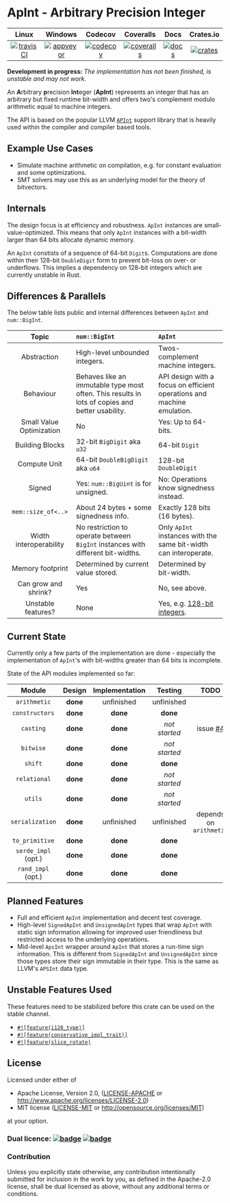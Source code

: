 ApInt - Arbitrary Precision Integer
===================================

|        Linux        |       Windows       |       Codecov        |       Coveralls      |       Docs       |       Crates.io      |
|:-------------------:|:-------------------:|:--------------------:|:--------------------:|:----------------:|:--------------------:|
| [![travisCI][1]][2] | [![appveyor][3]][4] | [![codecov][15]][16] | [![coveralls][5]][6] | [![docs][11]][12] | [![crates][13]][14] |

**Development in progress:** *The implementation has not been finished, is unstable and may not work.*

An **A**rbitrary **p**recision **Int**eger (**ApInt**) represents an integer that has an arbitrary but 
fixed runtime bit-width and offers two's complement modulo arithmetic equal to machine integers.

The API is based on the popular LLVM [`APInt`](http://llvm.org/doxygen/classllvm_1_1APInt.html) support library
that is heavily used within the compiler and compiler based tools.

## Example Use Cases

- Simulate machine arithmetic on compilation, e.g. for constant evaluation and some optimizations.
- SMT solvers may use this as an underlying model for the theory of bitvectors.

## Internals

The design focus is at efficiency and robustness.
`ApInt` instances are small-value-optimized. This means that only `ApInt` instances with a bit-width larger than 64 bits allocate dynamic memory.

An `ApInt` constists of a sequence of 64-bit `Digit`s.
Computations are done within their 128-bit `DoubleDigit` form to prevent bit-loss on over- or underflows.
This implies a dependency on 128-bit integers which are currently unstable in Rust.

## Differences & Parallels

The below table lists public and internal differences between `ApInt` and `num::BigInt`.

|        Topic             |               `num::BigInt`               |               `ApInt`                   |
|:------------------------:|:------------------------------------------|:----------------------------------------|
| Abstraction              | High-level unbounded integers.            | Twos-complement machine integers.       |
| Behaviour                | Behaves like an immutable type most often. This results in lots of copies and better usability. | API design with a focus on efficient operations and machine emulation. |
| Small Value Optimization   | No                                        | Yes: Up to 64-bits.                     |
| Building Blocks          | 32-bit `BigDigit` aka `u32`               | 64-bit `Digit`                          |
| Compute Unit             | 64-bit `DoubleBigDigit` aka `u64`         | 128-bit `DoubleDigit`                   |
| Signed                   | Yes: `num::BigUint` is for unsigned.      | No: Operations know signedness instead. |
| `mem::size_of<..>`       | About 24 bytes + some signedness info.    | Exactly 128 bits (16 bytes).            |
| Width interoperability   | No restriction to operate between `BigInt` instances with different bit-widths. | Only `ApInt` instances with the same bit-width can interoperate. |
| Memory footprint         | Determined by current value stored.       | Determined by bit-width.                |
| Can grow and shrink?     | Yes                                       | No, see above.                          |
| Unstable features?       | None                                      | Yes, e.g. [128-bit integers][17].                  |

## Current State

Currently only a few parts of the implementation are done - especially the implementation of `ApInt`'s with bit-widths greater than 64 bits is incomplete.

State of the API modules implemented so far:

|        Module       | Design | Implementation | Testing | TODO |
|:-------------------:|:------:|:--------------:|:-------:|:----:|
| `arithmetic`        | **done** | unfinished | unfinished | |
| `constructors`      | **done** | **done** | **done** | |
| `casting`           | **done** | **done** | *not started* | issue [#4](https://github.com/Robbepop/apint/issues/4) |
| `bitwise`           | **done** | **done** | *not started* | |
| `shift`             | **done** | **done** |  **done** | |
| `relational`        | **done** | **done** | *not started* | |
| `utils`             | **done** | **done** | *not started* | |
| `serialization`     | **done** | unfinished | unfinished | depends on `arithmetic` |
| `to_primitive`      | **done** | **done** | **done** | |
| `serde_impl` (opt.) | **done** | **done** | **done** | |
| `rand_impl` (opt.)  | **done** | **done** | **done** | |

## Planned Features

- Full and efficient `ApInt` implementation and decent test coverage.
- High-level `SignedApInt` and `UnsignedApInt` types that wrap `ApInt` with static sign information
  allowing for improved user friendliness but restricted access to the underlying operations.
- Mid-level `ApsInt` wrapper around `ApInt` that stores a run-time sign information.
  This is different from `SignedApInt` and `UnsignedApInt` since those types store
  their sign immutable in their type. This is the same as LLVM's `APSInt` data type.

## Unstable Features Used

These features need to be stabilized before this crate can be used on the stable channel.

- [`#![feature(i128_type)]`][17]
- [`#![feature(conservative_impl_trait)]`][18]
- [`#![feature(slice_rotate)`][19]

## License

Licensed under either of

 * Apache License, Version 2.0, ([LICENSE-APACHE](LICENSE-APACHE) or http://www.apache.org/licenses/LICENSE-2.0)
 * MIT license ([LICENSE-MIT](LICENSE-MIT) or http://opensource.org/licenses/MIT)

at your option.

### Dual licence: [![badge][7]](LICENSE-MIT) [![badge][8]](LICENSE-APACHE)

### Contribution

Unless you explicitly state otherwise, any contribution intentionally submitted
for inclusion in the work by you, as defined in the Apache-2.0 license, shall be dual licensed as above, without any
additional terms or conditions.

[1]: https://travis-ci.org/Robbepop/apint.svg?branch=master
[2]: https://travis-ci.org/Robbepop/apint
[3]: https://ci.appveyor.com/api/projects/status/16fc9l6rtroo4xqd?svg=true
[4]: https://ci.appveyor.com/project/Robbepop/apint/branch/master
[5]: https://coveralls.io/repos/github/Robbepop/apint/badge.svg?branch=master
[6]: https://coveralls.io/github/Robbepop/apint?branch=master
[7]: https://img.shields.io/badge/license-MIT-blue.svg
[8]: https://img.shields.io/badge/license-APACHE-orange.svg
[9]: ./LICENSE-MIT
[10]: ./LICENSE-APACHE
[11]: https://docs.rs/apint/badge.svg
[12]: https://docs.rs/apint/0.0.0-alpha.9
[13]: https://img.shields.io/crates/v/apint.svg
[14]: https://crates.io/crates/apint/0.0.0-alpha.9
[15]: https://codecov.io/gh/robbepop/apint/branch/master/graph/badge.svg
[16]: https://codecov.io/gh/Robbepop/apint/branch/master

[17]: https://github.com/rust-lang/rust/issues/35118
[18]: https://github.com/rust-lang/rust/issues/34511
[19]: https://github.com/rust-lang/rust/issues/41891
